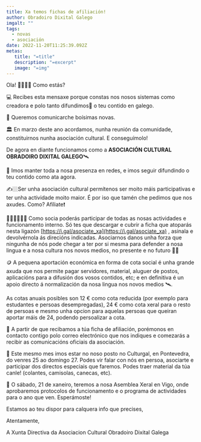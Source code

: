 ```yaml
---
title: Xa temos fichas de afiliación!
author: Obradoiro Dixital Galego
imgalt: ""
tags:
  - novas
  - asociación
date: 2022-11-20T11:25:39.092Z
metas:
   title: "=title"
   description: "=excerpt"
   image: "=img"
---
```


Ola! 👋🏽👋🏽 Como estás?

💻 Recibes esta mensaxe porque constas nos nosos sistemas como creadora e polo tanto difundimos📡 o teu contido en galego.

🥰 Queremos comunicarche boísimas novas.

<!--more-->

🏛️ En marzo deste ano acordamos, nunha reunión da comunidade, constituirnos nunha asociación cultural. E conseguímolo!

De agora en diante funcionamos como a **ASOCIACIÓN CULTURAL OBRADOIRO DIXITAL GALEGO**🛰️

📡 Imos manter toda a nosa presenza en redes, e imos seguir difundindo o teu contido como ata agora.

✍️🏼Ser unha asociación cultural permítenos ser moito máis participativas e ter unha actividade moito maior. É por iso que tamén che pedimos que nos axudes. Como? Afíliate❗️

🙋🏽‍♀️🙋🏻‍♀️ Como socia poderás participar de todas as nosas actividades e funcionamento interno. Só tes que descargar e cubrir a ficha que atoparás nesta ligazón [https://i.gal/asociate_xa](https://i.gal/asociate_xa) , asinala e devolvérnola ás direcións indicadas. Asociarnos danos unha forza que ningunha de nós pode chegar a ter por si mesma para defender a nosa lingua e a nosa cultura nos novos medios, no presente e no futuro 💪🏽

🪙 A pequena aportación económica en forma de cota social é unha grande axuda que nos permite pagar servidores, material, aluguer de postos, aplicacións para a difusión dos vosos contidos, etc; e en definitiva é un apoio directo á normalización da nosa lingua nos novos medios 🛰️.

As cotas anuais posibles son 12 € como cota reducida (por exemplo para estudantes e persoas desempregadas), 24 € como cota xeral para o resto de persoas e mesmo unha opcion para aquelas persoas que queiran aportar máis de 24, podendo persoalizar a cota.

📨 A partir de que recibamos a túa ficha de afiliación, porémonos en contacto contigo polo correo electrónico que nos indiques e comezarás a recibir as comunicacións oficiais da asociación.

📅 Este mesmo mes imos estar no noso posto no Culturgal, en Pontevedra, do venres 25 ao domingo 27. Podes vir falar con nós en persoa, asociarte e participar dos directos especiais que faremos. Podes traer material da túa canle! (colantes, camisolas, canecas, etc).

📅 O sábado, 21 de xaneiro, teremos a nosa Asemblea Xeral en Vigo, onde aprobaremos protocolos de funcionamento e o programa de actividades para o ano que ven. Esperámoste!

Estamos ao teu dispor para calquera info que precises,

Atentamente,

A Xunta Directiva da Asociacion Cultural Obradoiro Dixital Galega
